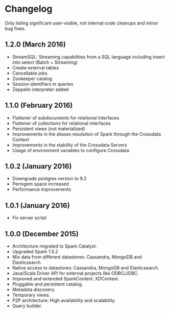 # Changelog

Only listing significant user-visible, not internal code cleanups and minor bug fixes. 

## 1.2.0 (March 2016)
* StreamSQL: Streaming capabilities from a SQL language including insert into select (Batch + Streaming)
* Create external tables
* Cancellable jobs
* Zookeeper catalog
* Session identifiers in queries
* Zeppelin interpreter added

## 1.1.0 (February 2016)
* Flattener of subdocuments for relational interfaces 
* Flattener of collections for relational interfaces
* Persistent views (not materialized)
* Improvements in the aliases resolution of Spark through the Crossdata Context
* Improvements in the stability of the Crossdata Servers
* Usage of environment variables to configure Crossdata

## 1.0.2 (January 2016)
* Downgrade postgres version to 9.2
* Permgem space increased
* Performance improvements

## 1.0.1 (January 2016)
* Fix server script

## 1.0.0 (December 2015)

* Architecture migrated to Spark Catalyst.
* Upgraded Spark 1.5.2
* Mix data from different datastores: Cassandra, MongoDB and Elasticsearch.
* Native access to datastores: Cassandra, MongoDB and Elasticsearch.
* Java/Scala Driver API for external projects like ODBC/JDBC.
* Improved and extended SparkContext: XDContext.
* Pluggable and persistent catalog.
* Metadata discovery.
* Temporary views.
* P2P architecture: High availability and scalability.
* Query builder.
